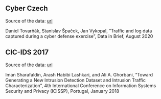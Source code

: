 ## Cyber Czech

Source of the data: [url](https://www.sciencedirect.com/science/article/pii/S2352340920306788)

Daniel Tovarňák, Stanislav Špaček, Jan Vykopal, “Traffic and log data captured during a cyber defense exercise”, Data in Brief, August 2020


## CIC-IDS 2017 

Source of the data: [url](https://www.unb.ca/cic/datasets/ids-2017.html)

Iman Sharafaldin, Arash Habibi Lashkari, and Ali A. Ghorbani, “Toward Generating a New Intrusion Detection Dataset and Intrusion Traffic Characterization”, 4th International Conference on Information Systems Security and Privacy (ICISSP), Portugal, January 2018
